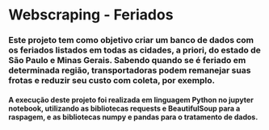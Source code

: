 # Webscraping - Feriados

###   Este projeto tem como objetivo criar um banco de dados com os feriados listados em todas as cidades, a priori, do estado de São Paulo e Minas Gerais. Sabendo quando se é feriado em determinada região, transportadoras podem remanejar suas frotas e reduzir seu custo com coleta, por exemplo.

#### A execução deste projeto foi realizada em linguagem Python no jupyter notebook, utilizando as bibliotecas requests e BeautifulSoup para a raspagem, e as bibliotecas numpy e pandas para o tratamento de dados.
